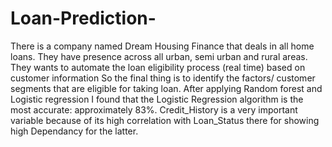 # Loan-Prediction-
There is a company named Dream Housing Finance that deals in all home loans. They have presence across all urban, semi urban and rural areas. 
They wants to automate the loan eligibility process (real time) based on customer information So the final thing is to identify the factors/ customer segments that are 
eligible for taking loan.
After applying Random forest and Logistic regression I found that the Logistic Regression algorithm is the most accurate: approximately 83%.
Credit_History is a very important variable because of its high correlation with Loan_Status there for showing high Dependancy for the latter.
